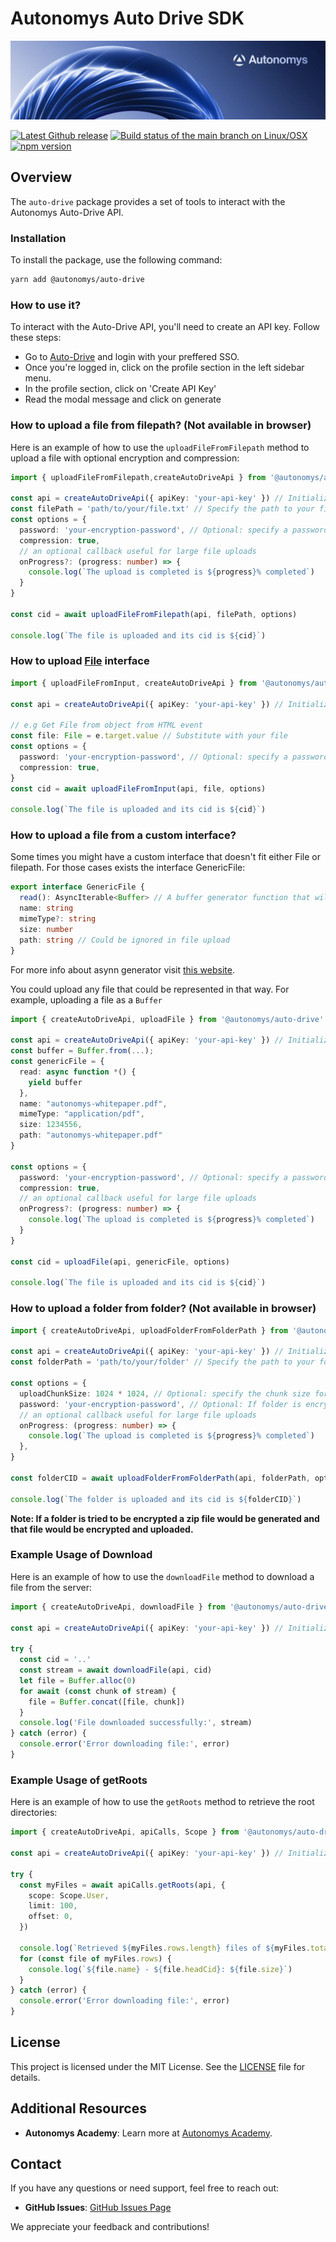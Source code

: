 # Autonomys Auto Drive SDK

![Autonomys Banner](https://github.com/autonomys/auto-sdk/blob/main/.github/images/autonomys-banner.webp)

[![Latest Github release](https://img.shields.io/github/v/tag/autonomys/auto-sdk.svg)](https://github.com/autonomys/auto-sdk/tags)
[![Build status of the main branch on Linux/OSX](https://img.shields.io/github/actions/workflow/status/autonomys/auto-sdk/build.yaml?branch=main&label=Linux%2FOSX%20build)](https://github.com/autonomys/auto-sdk/actions/workflows/build.yaml)
[![npm version](https://badge.fury.io/js/@autonomys%2Fauto-drive.svg)](https://badge.fury.io/js/@autonomys/auto-drive)

## Overview

The `auto-drive` package provides a set of tools to interact with the Autonomys Auto-Drive API.

### Installation

To install the package, use the following command:

```bash
yarn add @autonomys/auto-drive
```

### How to use it?

To interact with the Auto-Drive API, you'll need to create an API key. Follow these steps:

- Go to [Auto-Drive](https://ai3.storage) and login with your preffered SSO.
- Once you're logged in, click on the profile section in the left sidebar menu.
- In the profile section, click on 'Create API Key'
- Read the modal message and click on generate

### How to upload a file from filepath? (Not available in browser)

Here is an example of how to use the `uploadFileFromFilepath` method to upload a file with optional encryption and compression:

```typescript
import { uploadFileFromFilepath,createAutoDriveApi } from '@autonomys/auto-drive'

const api = createAutoDriveApi({ apiKey: 'your-api-key' }) // Initialize your API instance with API key
const filePath = 'path/to/your/file.txt' // Specify the path to your file
const options = {
  password: 'your-encryption-password', // Optional: specify a password for encryption
  compression: true,
  // an optional callback useful for large file uploads
  onProgress?: (progress: number) => {
    console.log(`The upload is completed is ${progress}% completed`)
  }
}

const cid = await uploadFileFromFilepath(api, filePath, options)

console.log(`The file is uploaded and its cid is ${cid}`)
```

### How to upload [File](https://developer.mozilla.org/en-US/docs/Web/API/File) interface

```typescript
import { uploadFileFromInput, createAutoDriveApi } from '@autonomys/auto-drive'

const api = createAutoDriveApi({ apiKey: 'your-api-key' }) // Initialize your API instance with API key

// e.g Get File from object from HTML event
const file: File = e.target.value // Substitute with your file
const options = {
  password: 'your-encryption-password', // Optional: specify a password for encryption
  compression: true,
}
const cid = await uploadFileFromInput(api, file, options)

console.log(`The file is uploaded and its cid is ${cid}`)
```

### How to upload a file from a custom interface?

Some times you might have a custom interface that doesn't fit either File or filepath. For those cases exists the interface GenericFile:

```typescript
export interface GenericFile {
  read(): AsyncIterable<Buffer> // A buffer generator function that will output the bytes of the file
  name: string
  mimeType?: string
  size: number
  path: string // Could be ignored in file upload
}
```

For more info about asynn generator visit [this website](https://developer.mozilla.org/en-US/docs/Web/JavaScript/Reference/Global_Objects/AsyncGenerator).

You could upload any file that could be represented in that way. For example, uploading a file as a `Buffer`

```typescript
import { createAutoDriveApi, uploadFile } from '@autonomys/auto-drive'

const api = createAutoDriveApi({ apiKey: 'your-api-key' }) // Initialize your API instance with API key
const buffer = Buffer.from(...);
const genericFile = {
  read: async function *() {
    yield buffer
  },
  name: "autonomys-whitepaper.pdf",
  mimeType: "application/pdf",
  size: 1234556,
  path: "autonomys-whitepaper.pdf"
}

const options = {
  password: 'your-encryption-password', // Optional: specify a password for encryption
  compression: true,
  // an optional callback useful for large file uploads
  onProgress?: (progress: number) => {
    console.log(`The upload is completed is ${progress}% completed`)
  }
}

const cid = uploadFile(api, genericFile, options)

console.log(`The file is uploaded and its cid is ${cid}`)
```

### How to upload a folder from folder? (Not available in browser)

```ts
import { createAutoDriveApi, uploadFolderFromFolderPath } from '@autonomys/auto-drive'

const api = createAutoDriveApi({ apiKey: 'your-api-key' }) // Initialize your API instance with API key
const folderPath = 'path/to/your/folder' // Specify the path to your folder

const options = {
  uploadChunkSize: 1024 * 1024, // Optional: specify the chunk size for uploads
  password: 'your-encryption-password', // Optional: If folder is encrypted
  // an optional callback useful for large file uploads
  onProgress: (progress: number) => {
    console.log(`The upload is completed is ${progress}% completed`)
  },
}

const folderCID = await uploadFolderFromFolderPath(api, folderPath, options)

console.log(`The folder is uploaded and its cid is ${folderCID}`)
```

**Note: If a folder is tried to be encrypted a zip file would be generated and that file would be encrypted and uploaded.**

### Example Usage of Download

Here is an example of how to use the `downloadFile` method to download a file from the server:

```typescript
import { createAutoDriveApi, downloadFile } from '@autonomys/auto-drive'

const api = createAutoDriveApi({ apiKey: 'your-api-key' }) // Initialize your API instance with API key

try {
  const cid = '..'
  const stream = await downloadFile(api, cid)
  let file = Buffer.alloc(0)
  for await (const chunk of stream) {
    file = Buffer.concat([file, chunk])
  }
  console.log('File downloaded successfully:', stream)
} catch (error) {
  console.error('Error downloading file:', error)
}
```

### Example Usage of getRoots

Here is an example of how to use the `getRoots` method to retrieve the root directories:

```typescript
import { createAutoDriveApi, apiCalls, Scope } from '@autonomys/auto-drive'

const api = createAutoDriveApi({ apiKey: 'your-api-key' }) // Initialize your API instance with API key

try {
  const myFiles = await apiCalls.getRoots(api, {
    scope: Scope.User,
    limit: 100,
    offset: 0,
  })

  console.log(`Retrieved ${myFiles.rows.length} files of ${myFiles.totalCount} total`)
  for (const file of myFiles.rows) {
    console.log(`${file.name} - ${file.headCid}: ${file.size}`)
  }
} catch (error) {
  console.error('Error downloading file:', error)
}
```

## License

This project is licensed under the MIT License. See the [LICENSE](LICENSE) file for details.

## Additional Resources

- **Autonomys Academy**: Learn more at [Autonomys Academy](https://academy.autonomys.xyz).

## Contact

If you have any questions or need support, feel free to reach out:

- **GitHub Issues**: [GitHub Issues Page](https://github.com/autonomys/auto-sdk/issues)

We appreciate your feedback and contributions!
